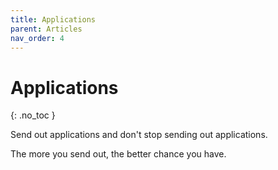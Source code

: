 ```yaml
---
title: Applications
parent: Articles
nav_order: 4
---
```


# Applications
{: .no_toc }

Send out applications and don't stop sending out applications.

The more you send out, the better chance you have.